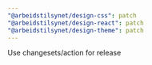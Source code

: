 ```yaml
---
"@arbeidstilsynet/design-css": patch
"@arbeidstilsynet/design-react": patch
"@arbeidstilsynet/design-theme": patch
---
```


Use changesets/action for release
